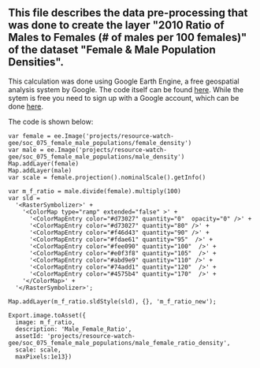 ## This file describes the data pre-processing that was done to create the layer "2010 Ratio of Males to Females (# of males per 100 females)" of the dataset "Female & Male Population Densities".

This calculation was done using Google Earth Engine, a free geospatial analysis system by Google. The code itself can be found [here](https://code.earthengine.google.com/34fc95dd936fbdc29f3e623ffdae89af). While the sytem is free you need to sign up with a Google account, which can be done [here](https://earthengine.google.com/). 

The code is shown below:
```
var female = ee.Image('projects/resource-watch-gee/soc_075_female_male_populations/female_density')
var male = ee.Image('projects/resource-watch-gee/soc_075_female_male_populations/male_density')
Map.addLayer(female)
Map.addLayer(male)
var scale = female.projection().nominalScale().getInfo()

var m_f_ratio = male.divide(female).multiply(100)
var sld = 
  '<RasterSymbolizer>' +
    '<ColorMap type="ramp" extended="false" >' +
      '<ColorMapEntry color="#d73027" quantity="0"  opacity="0" />' +
      '<ColorMapEntry color="#d73027" quantity="80" />' +
      '<ColorMapEntry color="#f46d43" quantity="90" />' +
      '<ColorMapEntry color="#fdae61" quantity="95"  />' +
      '<ColorMapEntry color="#fee090" quantity="100"  />' +
      '<ColorMapEntry color="#e0f3f8" quantity="105"  />' +
      '<ColorMapEntry color="#abd9e9" quantity="110" />' +
      '<ColorMapEntry color="#74add1" quantity="120"  />' +
      '<ColorMapEntry color="#4575b4" quantity="170"  />' +
    '</ColorMap>' +
  '</RasterSymbolizer>';  
  
Map.addLayer(m_f_ratio.sldStyle(sld), {}, 'm_f_ratio_new');
 
Export.image.toAsset({
  image: m_f_ratio,  
  description: 'Male_Female_Ratio',  
  assetId: 'projects/resource-watch-gee/soc_075_female_male_populations/male_female_ratio_density', 
  scale: scale, 
  maxPixels:1e13})
```
